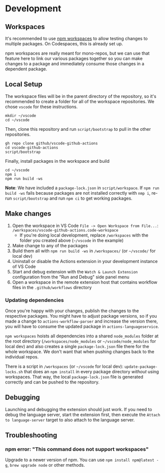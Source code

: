 # Development

## Workspaces

It's recommended to use [npm workspaces](https://docs.npmjs.com/cli/v8/using-npm/workspaces) to allow testing changes to multiple packages. On Codespaces, this is already set up.

npm workspaces are really meant for mono-repos, but we can use that feature here to link our various packages together so you can make changes to a package and immediately consume those changes in a dependent package.

## Local Setup

The workspace files will be in the parent directory of the repository, so it's recommended to create a folder for all of the workspace repositories. We chose `vscode` for these instructions.

```shell
mkdir ~/vscode
cd ~/vscode
```

Then, clone this repository and run `script/bootstrap` to pull in the other repositories.

```shell
gh repo clone github/vscode-github-actions
cd vscode-github-actions
script/bootstrap
```

Finally, install packages in the workspace and build

```shell
cd ~/vscode
npm i
npm run build -ws
```

**Note**: We have included a `package-lock.json` in `script/workspace`. If `npm run build -ws` fails because packages are not installed correctly with `nmp i`, re-run `script/bootstrap` and run `npm ci` to
get working packages.

## Make changes

1. Open the workspace in VS Code `File -> Open Workspace from File...`: `/workspaces/vscode-github-actions.code-workspace`
    - If you're doing local development, replace `/workspaces` with the folder you created above (`~/vscode` in the example)
1. Make change to any of the packages
1. Build them all with `npm run build -ws` in `/workspaces/` (or `~/vscode/` for local dev)
1. Uninstall or disable the Actions extension in your development instance of VS Code
1. Start and debug extension with the `Watch & Launch Extension` configuration from the "Run and Debug" side panel menu
1. Open a workspace in the remote extension host that contains workflow files in the `.github/workflows` directory

### Updating dependencies

Once you're happy with your changes, publish the changes to the respective packages. You might have to adjust package versions, so if you made a change to `actions-workflow-parser` and increase the version there, you will have to consume the updated package in `actions-languageservice`.

`npm workspaces` hoists all dependencies into a shared `node_modules` folder at the root directory (`/workspaces/node_modules` or `~/vscode/node_modules` for local dev) and also creates a single `package-lock.json` file there for the whole workspace. We don't want that when pushing changes back to the individual repos.

There is a script in `/workspaces` (or `~/vscode` for local dev): `update-package-locks.sh` that does an `npm install` in every package directory _without_ using workspaces. That way, the local `package-lock.json` file is generated correctly and can be pushed to the repository.

## Debugging

Launching and debugging the extension should just work. If you need to debug the language server, start the extension first, then execute the `Attach to language-server` target to also attach to the language server.

## Troubleshooting

### npm error: "This command does not support workspaces"

Upgrade to a newer version of npm. You can use `npm install npm@latest -g`, `brew upgrade node` or other methods.
